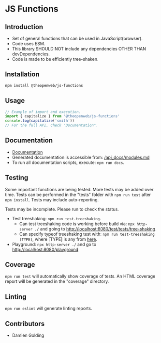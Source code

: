 # JS Functions

## Introduction

- Set of general functions that can be used in JavaScript(browser).
- Code uses ESM.
- This library SHOULD NOT include any dependencies OTHER THAN devDependencies.
- Code is made to be efficiently tree-shaken.

## Installation

```bash
npm install @theopenweb/js-functions
```

## Usage

```js
// Example of import and execution.
import { capitalize } from '@theopenweb/js-functions'
console.log(capitalize('smith'))
// For the full API, check "Documentation".
```

## Documentation

- [Documentation](/api_docs/modules.md)
- Generated documentation is accessible from: [/api_docs/modules.md](/api_docs/modules.md)
- To run all documentation scripts, execute: `npm run docs`.

## Testing

Some important functions are being tested.
More tests may be added over time.
Tests can be performed in the "tests" folder with `npm run test` after `npm install`. Tests may include auto-reporting.

Tests may be incomplete. Please run to check the status.

- Test treeshaking: `npm run test-treeshaking`.
  - Can test treeshaking code is working before build via: `npx http-server ./` and going to [http://localhost:8080/test/tests/tree-shaking](http://localhost:8080/test/tests/tree-shaking).
  - Can specify typeof treeshaking test with: `npm run test-treeshaking [TYPE]`, where [TYPE] is any from [here](test\tests\tree-shaking\README.md#keys).
- Playground: `npx http-server ./` and go to [http://localhost:8080/playground](http://localhost:8080/playground)

## Coverage

`npm run test` will automatically show coverage of tests.
An HTML coverage report will be generated in the "coverage" directory.

## Linting

`npm run eslint` will generate linting reports.

## Contributors

- Damien Golding
